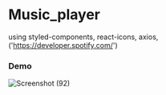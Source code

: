 # Music_player

using styled-components, react-icons, axios, ('https://developer.spotify.com/')

### Demo

![Screenshot (92)](https://user-images.githubusercontent.com/77083301/176463983-6e1436f1-f778-4355-984e-a9ccc15684c8.png)
